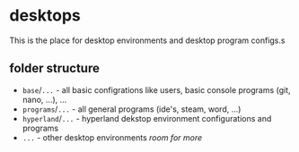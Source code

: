 # desktops

This is the place for desktop environments and desktop program configs.s

## folder structure

- `base`/`...` - all basic configrations like users, basic console programs (git, nano, ...), ...
- `programs`/`...` - all general programs (ide's, steam, word, ...)
- `hyperland`/`...` - hyperland dekstop environment configurations and programs
- `...` - other desktop environments *room for more*
